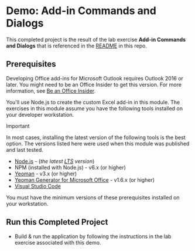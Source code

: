 # Demo: Add-in Commands and Dialogs

This completed project is the result of the lab exercise **Add-in Commands and Dialogs** that is referenced in the [README](../../) in this repo.

## Prerequisites

Developing Office add-ins for Microsoft Outlook requires Outlook 2016 or later. You might need to be an Office Insider to get this version. For more information, see [Be an Office Insider](https://products.office.com/office-insider?tab=tab-1).

You'll use Node.js to create the custom Excel add-in in this module. The exercises in this module assume you have the following tools installed on your developer workstation.

> [!IMPORTANT]
> In most cases, installing the latest version of the following tools is the best option. The versions listed here were used when this module was published and last tested.

- [Node.js](https://nodejs.org/) - (*the latest [LTS](https://nodejs.org/about/releases) version*)
- NPM (installed with Node.js) - v6.x (or higher)
- [Yeoman](https://yeoman.io/) - v3.x (or higher)
- [Yeoman Generator for Microsoft Office](https://github.com/OfficeDev/generator-office) - v1.6.x (or higher)
- [Visual Studio Code](https://code.visualstudio.com)

You must have the minimum versions of these prerequisites installed on your workstation.

## Run this Completed Project

- Build & run the application by following the instructions in the lab exercise associated with this demo.